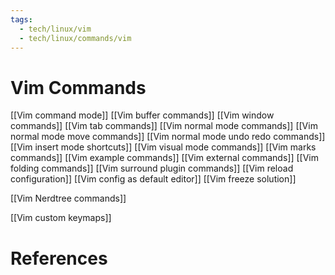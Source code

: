 ```yaml
---
tags:
  - tech/linux/vim
  - tech/linux/commands/vim
---
```

# Vim Commands

[[Vim command mode]]
[[Vim buffer commands]]
[[Vim window commands]]
[[Vim tab commands]]
[[Vim normal mode commands]]
[[Vim normal mode move commands]]
[[Vim normal mode undo redo commands]]
[[Vim insert mode shortcuts]]
[[Vim visual mode commands]]
[[Vim marks commands]]
[[Vim example commands]]
[[Vim external commands]]
[[Vim folding commands]]
[[Vim surround plugin commands]]
[[Vim reload configuration]]
[[Vim config as default editor]]
[[Vim freeze solution]]



[[Vim Nerdtree commands]]


[[Vim custom keymaps]]

# References